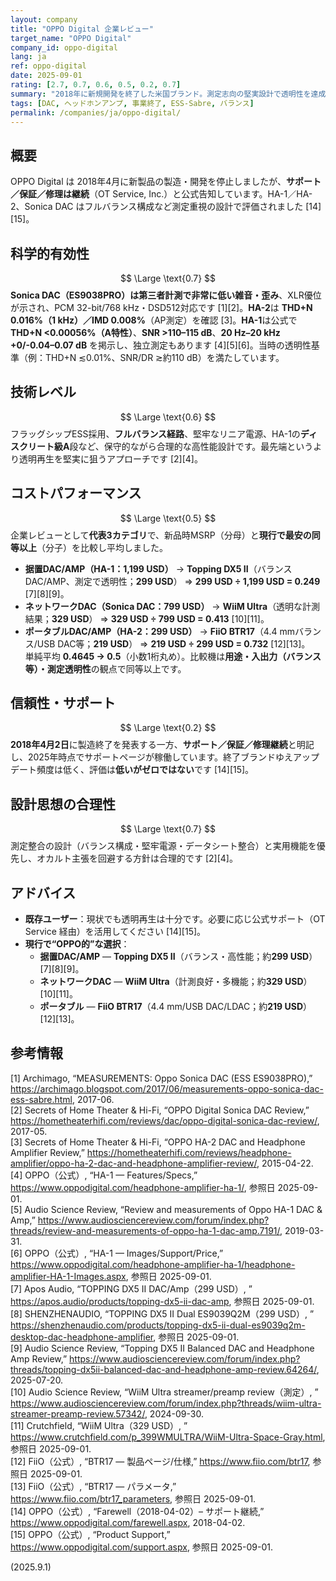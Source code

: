 ```yaml
---
layout: company
title: "OPPO Digital 企業レビュー"
target_name: "OPPO Digital"
company_id: oppo-digital
lang: ja
ref: oppo-digital
date: 2025-09-01
rating: [2.7, 0.7, 0.6, 0.5, 0.2, 0.7]
summary: "2018年に新規開発を終了した米国ブランド。測定志向の堅実設計で透明性を達成し、サポート・修理は継続中だが、現行製品と比べた価格妥当性は中庸です。"
tags: [DAC, ヘッドホンアンプ, 事業終了, ESS-Sabre, バランス]
permalink: /companies/ja/oppo-digital/
---
```


## 概要
OPPO Digital は 2018年4月に新製品の製造・開発を停止しましたが、**サポート／保証／修理は継続**（OT Service, Inc.）と公式告知しています。HA-1／HA-2、Sonica DAC はフルバランス構成など測定重視の設計で評価されました [14][15]。

## 科学的有効性
$$ \Large \text{0.7} $$
**Sonica DAC（ES9038PRO）**は第三者計測で**非常に低い雑音・歪み**、XLR優位が示され、PCM 32-bit/768 kHz・DSD512対応です [1][2]。**HA-2**は **THD+N 0.016%（1 kHz）／IMD 0.008%**（AP測定）を確認 [3]。**HA-1**は公式で **THD+N <0.00056%（A特性）**、**SNR >110–115 dB**、**20 Hz–20 kHz +0/-0.04–0.07 dB** を掲示し、独立測定もあります [4][5][6]。当時の透明性基準（例：THD+N ≲0.01%、SNR/DR ≳約110 dB）を満たしています。

## 技術レベル
$$ \Large \text{0.6} $$
フラッグシップESS採用、**フルバランス経路**、堅牢なリニア電源、HA-1の**ディスクリート級A**段など、保守的ながら合理的な高性能設計です。最先端というより透明再生を堅実に狙うアプローチです [2][4]。

## コストパフォーマンス
$$ \Large \text{0.5} $$
企業レビューとして**代表3カテゴリ**で、新品時MSRP（分母）と**現行で最安の同等以上**（分子）を比較し平均しました。  
- **据置DAC/AMP（HA-1：1,199 USD）** → **Topping DX5 II**（バランスDAC/AMP、測定で透明性；**299 USD**） ⇒ **299 USD ÷ 1,199 USD = 0.249** [7][8][9]。  
- **ネットワークDAC（Sonica DAC：799 USD）** → **WiiM Ultra**（透明な計測結果；**329 USD**） ⇒ **329 USD ÷ 799 USD = 0.413** [10][11]。  
- **ポータブルDAC/AMP（HA-2：299 USD）** → **FiiO BTR17**（4.4 mmバランス/USB DAC等；**219 USD**） ⇒ **219 USD ÷ 299 USD = 0.732** [12][13]。  
単純平均 **0.4645 → 0.5**（小数1桁丸め）。比較機は**用途・入出力（バランス等）・測定透明性**の観点で同等以上です。

## 信頼性・サポート
$$ \Large \text{0.2} $$
**2018年4月2日**に製造終了を発表する一方、**サポート／保証／修理継続**と明記し、2025年時点でサポートページが稼働しています。終了ブランドゆえアップデート頻度は低く、評価は**低いがゼロではない**です [14][15]。

## 設計思想の合理性
$$ \Large \text{0.7} $$
測定整合の設計（バランス構成・堅牢電源・データシート整合）と実用機能を優先し、オカルト主張を回避する方針は合理的です [2][4]。

## アドバイス
- **既存ユーザー**：現状でも透明再生は十分です。必要に応じ公式サポート（OT Service 経由）を活用してください [14][15]。  
- **現行で“OPPO的”な選択**：  
  - **据置DAC/AMP** — **Topping DX5 II**（バランス・高性能；約**299 USD**） [7][8][9]。  
  - **ネットワークDAC** — **WiiM Ultra**（計測良好・多機能；約**329 USD**） [10][11]。  
  - **ポータブル** — **FiiO BTR17**（4.4 mm/USB DAC/LDAC；約**219 USD**） [12][13]。

## 参考情報
[1] Archimago, “MEASUREMENTS: Oppo Sonica DAC (ESS ES9038PRO),” https://archimago.blogspot.com/2017/06/measurements-oppo-sonica-dac-ess-sabre.html, 2017-06.  
[2] Secrets of Home Theater & Hi-Fi, “OPPO Digital Sonica DAC Review,” https://hometheaterhifi.com/reviews/dac/oppo-digital-sonica-dac-review/, 2017-05.  
[3] Secrets of Home Theater & Hi-Fi, “OPPO HA-2 DAC and Headphone Amplifier Review,” https://hometheaterhifi.com/reviews/headphone-amplifier/oppo-ha-2-dac-and-headphone-amplifier-review/, 2015-04-22.  
[4] OPPO（公式）, “HA-1 — Features/Specs,” https://www.oppodigital.com/headphone-amplifier-ha-1/, 参照日 2025-09-01.  
[5] Audio Science Review, “Review and measurements of Oppo HA-1 DAC & Amp,” https://www.audiosciencereview.com/forum/index.php?threads/review-and-measurements-of-oppo-ha-1-dac-amp.7191/, 2019-03-31.  
[6] OPPO（公式）, “HA-1 — Images/Support/Price,” https://www.oppodigital.com/headphone-amplifier-ha-1/headphone-amplifier-HA-1-Images.aspx, 参照日 2025-09-01.  
[7] Apos Audio, “TOPPING DX5 II DAC/Amp（299 USD）, ” https://apos.audio/products/topping-dx5-ii-dac-amp, 参照日 2025-09-01.  
[8] SHENZHENAUDIO, “TOPPING DX5 II Dual ES9039Q2M（299 USD）, ” https://shenzhenaudio.com/products/topping-dx5-ii-dual-es9039q2m-desktop-dac-headphone-amplifier, 参照日 2025-09-01.  
[9] Audio Science Review, “Topping DX5 II Balanced DAC and Headphone Amp Review,” https://www.audiosciencereview.com/forum/index.php?threads/topping-dx5ii-balanced-dac-and-headphone-amp-review.64264/, 2025-07-20.  
[10] Audio Science Review, “WiiM Ultra streamer/preamp review（測定）, ” https://www.audiosciencereview.com/forum/index.php?threads/wiim-ultra-streamer-preamp-review.57342/, 2024-09-30.  
[11] Crutchfield, “WiiM Ultra（329 USD）, ” https://www.crutchfield.com/p_399WMULTRA/WiiM-Ultra-Space-Gray.html, 参照日 2025-09-01.  
[12] FiiO（公式）, “BTR17 — 製品ページ/仕様,” https://www.fiio.com/btr17, 参照日 2025-09-01.  
[13] FiiO（公式）, “BTR17 — パラメータ,” https://www.fiio.com/btr17_parameters, 参照日 2025-09-01.  
[14] OPPO（公式）, “Farewell（2018-04-02）– サポート継続,” https://www.oppodigital.com/farewell.aspx, 2018-04-02.  
[15] OPPO（公式）, “Product Support,” https://www.oppodigital.com/support.aspx, 参照日 2025-09-01.

(2025.9.1)


